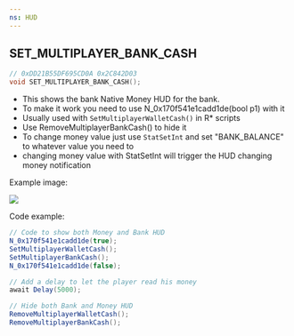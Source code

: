 ```yaml
---
ns: HUD
---
```

## SET_MULTIPLAYER_BANK_CASH

```c
// 0xDD21B55DF695CD0A 0x2C842D03
void SET_MULTIPLAYER_BANK_CASH();
```

* This shows the bank Native Money HUD for the bank.
* To make it work you need to use N_0x170f541e1cadd1de(bool p1) with it
* Usually used with `SetMultiplayerWalletCash()` in R* scripts
* Use RemoveMultiplayerBankCash() to hide it
* To change money value just use `StatSetInt` and set "BANK_BALANCE" to whatever value you need to
* changing money value with StatSetInt will trigger the HUD changing money notification

Example image:

![](https://i.imgur.com/1BTmdyv.png)

Code example:
```cs
// Code to show both Money and Bank HUD
N_0x170f541e1cadd1de(true);
SetMultiplayerWalletCash();
SetMultiplayerBankCash();
N_0x170f541e1cadd1de(false);

// Add a delay to let the player read his money
await Delay(5000);

// Hide both Bank and Money HUD
RemoveMultiplayerWalletCash();
RemoveMultiplayerBankCash();

```
